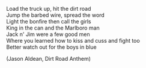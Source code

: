 Load the truck up, hit the dirt road  
Jump the barbed wire, spread the word  
Light the bonfire then call the girls  
King in the can and the Marlboro man  
Jack n' Jim were a few good men  
Where you learned how to kiss and cuss and fight too  
Better watch out for the boys in blue  
  
(Jason Aldean, Dirt Road Anthem)
